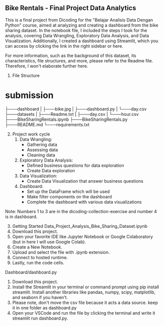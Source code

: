 ## Bike Rentals - Final Project Data Analytics 
This is a final project from Dicoding for the "Belajar Analisis Data Dengan Python" course, aimed at analyzing and creating a dashboard from the bike sharing dataset. In the notebook file, I included the steps I took for the analysis, covering Data Wrangling, Exploratory Data Analysis, and Data Visualization. Additionally, I created a dashboard using Streamlit, which you can access by clicking the link in the right sidebar or here.

For more information, such as the background of this dataset, its
characteristics, file structures, and more, please refer to the Readme
file. Therefore, I won't elaborate further here.

1. File Structure
# submission
├───dashboard
| ├───bike.jpg
| ├───dashboard.py
| └───day.csv
├───datasets
| ├───Readme.txt
| ├───day.csv
| └───hour.csv
├───BikeSharingRentals.ipynb
├───BikeSharingRentals.py
├───README.md
└───requirements.txt


2. Project work cycle
    1. Data Wrangling:
        - Gathering data
        - Assessing data
        - Cleaning data
    2. Exploratory Data Analysis:
        - Defined business questions for data exploration
        - Create Data exploration
    3. Data Visualization:
        - Create Data Visualization that answer business questions 
    4. Dashboard: 
        - Set up the DataFrame which will be used
        - Make filter components on the dashboard 
        - Complete the dashboard with various data visualizations

Note: Numbers 1 to 3 are in the dicoding-collection-exercise and number
4 is in dashboard.

3. Getting Started
Data_Project_Analysis_Bike_Sharing_Dataset.ipynb
 1. Download this project.
 2. Open your favorite IDE like Jupyter Notebook or Google Colaboratory (but in here I will use Google Colab). 
 3. Create a New Notebook.
 4. Upload and select the file with .ipynb extension.
 5. Connect to hosted runtime.
 6. Lastly, run the code cells.

Dashboard/dashboard.py 
 1. Download this project.
 2. Install the Streamlit in your terminal or command prompt using pip install streamlit. Install another libraries like pandas, numpy, scipy,
matplotlib, and seaborn if you haven't.
 3. Please note, don't move the csv file because it acts a data source. keep it in one folder as
dashboard.py
 4. Open your VSCode and run the file by clicking the
terminal and write it streamlit run dashboard.py.